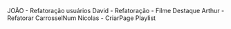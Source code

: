 JOÃO - Refatoração usuários
David - Refatoração - Filme Destaque
Arthur - Refatorar CarrosselNum
Nicolas - CriarPage Playlist